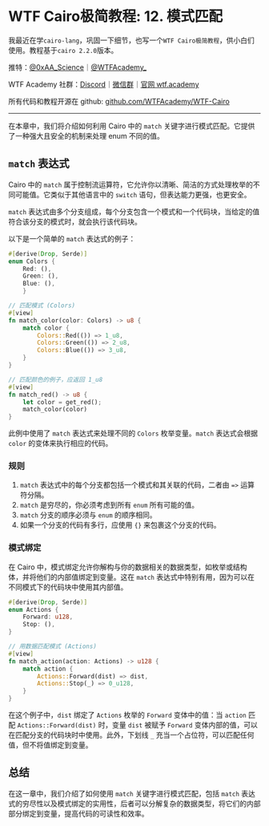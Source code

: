 # WTF Cairo极简教程: 12. 模式匹配

我最近在学`cairo-lang`，巩固一下细节，也写一个`WTF Cairo极简教程`，供小白们使用。教程基于`cairo 2.2.0`版本。

推特：[@0xAA_Science](https://twitter.com/0xAA_Science)｜[@WTFAcademy_](https://twitter.com/WTFAcademy_)

WTF Academy 社群：[Discord](https://discord.gg/5akcruXrsk)｜[微信群](https://docs.google.com/forms/d/e/1FAIpQLSe4KGT8Sh6sJ7hedQRuIYirOoZK_85miz3dw7vA1-YjodgJ-A/viewform?usp=sf_link)｜[官网 wtf.academy](https://wtf.academy)

所有代码和教程开源在 github: [github.com/WTFAcademy/WTF-Cairo](https://github.com/WTFAcademy/WTF-Cairo)

---

在本章中，我们将介绍如何利用 Cairo 中的 `match` 关键字进行模式匹配。它提供了一种强大且安全的机制来处理 enum 不同的值。

## `match` 表达式

Cairo 中的 `match` 属于控制流运算符，它允许你以清晰、简洁的方式处理枚举的不同可能值。它类似于其他语言中的 `switch` 语句，但表达能力更强，也更安全。

`match` 表达式由多个分支组成，每个分支包含一个模式和一个代码块，当给定的值符合该分支的模式时，就会执行该代码块。

以下是一个简单的 `match` 表达式的例子：

```rust
#[derive(Drop, Serde)]
enum Colors { 
    Red: (), 
    Green: (), 
    Blue: (), 
    }  

// 匹配模式 (Colors)
#[view]
fn match_color(color: Colors) -> u8 {
    match color {
        Colors::Red(()) => 1_u8,
        Colors::Green(()) => 2_u8,
        Colors::Blue(()) => 3_u8,
    }
}

// 匹配颜色的例子，应返回 1_u8
#[view]
fn match_red() -> u8 {
    let color = get_red();
    match_color(color)
}
```

此例中使用了 `match` 表达式来处理不同的 `Colors` 枚举变量。`match` 表达式会根据 `color` 的变体来执行相应的代码。

### 规则 

1. `match` 表达式中的每个分支都包括一个模式和其关联的代码，二者由 `=>` 运算符分隔。
2. `match` 是穷尽的，你必须考虑到所有 `enum` 所有可能的值。
3. `match` 分支的顺序必须与 `enum` 的顺序相同。
4. 如果一个分支的代码有多行，应使用 `{}` 来包裹这个分支的代码。

### 模式绑定

在 Cairo 中，模式绑定允许你解构与你的数据相关的数据类型，如枚举或结构体，并将他们的内部值绑定到变量。这在 `match` 表达式中特别有用，因为可以在不同模式下的代码块中使用其内部值。

```rust
#[derive(Drop, Serde)]
enum Actions { 
    Forward: u128, 
    Stop: (),
}

// 用数据匹配模式 (Actions)
#[view]
fn match_action(action: Actions) -> u128 {
    match action {
        Actions::Forward(dist) => dist,
        Actions::Stop(_) => 0_u128,
    }
}
```

在这个例子中，`dist` 绑定了 `Actions` 枚举的 `Forward` 变体中的值：当 `action` 匹配 `Actions::Forward(dist)` 时，变量 `dist` 被赋予 `Forward` 变体内部的值，可以在匹配分支的代码块时中使用。此外，下划线 `_` 充当一个占位符，可以匹配任何值，但不将值绑定到变量。

## 总结

在这一章中，我们介绍了如何使用 `match` 关键字进行模式匹配，包括 `match` 表达式的穷尽性以及模式绑定的实用性，后者可以分解复杂的数据类型，将它们的内部部分绑定到变量，提高代码的可读性和效率。